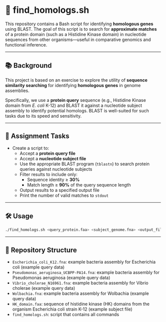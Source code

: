 # 🧬 find_homologs.sh

This repository contains a Bash script for identifying **homologous genes** using BLAST. The goal of this script is to search for **approximate matches** of a protein domain (such as a Histidine Kinase domain) in nucleotide sequences from other organisms—useful in comparative genomics and functional inference.

---

## 📚 Background

This project is based on an exercise to explore the utility of **sequence similarity searching** for identifying **homologous genes** in genome assemblies.

Specifically, we use a **protein query** sequence (e.g., Histidine Kinase domain from *E. coli* K-12) and BLAST it against a nucleotide subject assembly to identify potential homologs. BLAST is well-suited for such tasks due to its speed and sensitivity.

---

## 🧪 Assignment Tasks

   - Create a script to:
     - Accept a **protein query file**
     - Accept a **nucleotide subject file**
     - Use the appropriate BLAST program (`tblastn`) to search protein queries against nucleotide subjects
     - Filter results to include only:
       - Sequence identity ≥ **30%**
       - Match length ≥ **90%** of the query sequence length
     - Output results to a specified output file
     - Print the number of valid matches to `stdout`

---

## 🛠 Usage

```bash
./find_homologs.sh <query_protein.faa> <subject_genome.fna> <output_file.txt>
```
---

## 📁 Repository Structure
- `Escherichia_coli_K12.fna`: example bacteria assembly for Escherichia coli (example query data)
- `Pseudomonas_aeruginosa_UCBPP-PA14.fna`: example bacteria assembly for Pseudomonas aeruginosa (example query data)
- `Vibrio_cholerae_N16961.fna`: example bacteria assembly for Vibrio cholerae (example query data)
- `Wolbachia.fna`: example bacteria assembly for Wolbachia (example query data)
- `HK_domain.faa`: sequence of histidine kinase (HK) domains from the organism Escherichia coli strain K-12 (example subject file)
- `find_homologs.sh`: script that contains all commands


